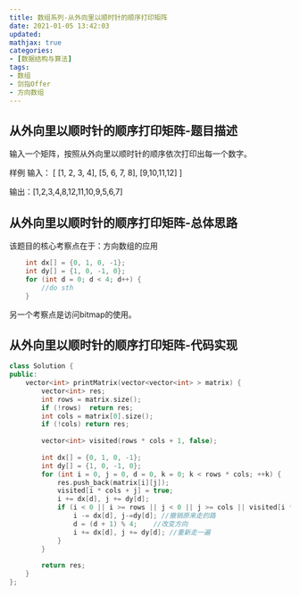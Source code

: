 ```yaml
---
title: 数组系列-从外向里以顺时针的顺序打印矩阵
date: 2021-01-05 13:42:03
updated:
mathjax: true
categories:
- [数据结构与算法]
tags: 
- 数组
- 剑指Offer
- 方向数组
---
```


## 从外向里以顺时针的顺序打印矩阵-题目描述

输入一个矩阵，按照从外向里以顺时针的顺序依次打印出每一个数字。

样例
输入：
[
  [1, 2, 3, 4],
  [5, 6, 7, 8],
  [9,10,11,12]
]

输出：[1,2,3,4,8,12,11,10,9,5,6,7]

<!-- more -->

## 从外向里以顺时针的顺序打印矩阵-总体思路

该题目的核心考察点在于：方向数组的应用

```cpp
    int dx[] = {0, 1, 0, -1};
    int dy[] = {1, 0, -1, 0};
    for (int d = 0; d < 4; d++) {
        //do sth
    }
```

另一个考察点是访问bitmap的使用。

## 从外向里以顺时针的顺序打印矩阵-代码实现

```cpp
class Solution {
public:
    vector<int> printMatrix(vector<vector<int> > matrix) {
        vector<int> res;
        int rows = matrix.size();
        if (!rows)  return res;
        int cols = matrix[0].size();
        if (!cols) return res;
        
        vector<int> visited(rows * cols + 1, false);
        
        int dx[] = {0, 1, 0, -1};
        int dy[] = {1, 0, -1, 0};
        for (int i = 0, j = 0, d = 0, k = 0; k < rows * cols; ++k) {
            res.push_back(matrix[i][j]);
            visited[i * cols + j] = true;
            i += dx[d], j += dy[d];
            if (i < 0 || i >= rows || j < 0 || j >= cols || visited[i * cols + j]) {
                i -= dx[d], j-=dy[d]; //撤销原来走的路
                d = (d + 1) % 4;    //改变方向
                i += dx[d], j += dy[d]; //重新走一遍
            }
        }
        
        return res;
    }
};
```
